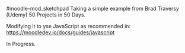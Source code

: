 #moodle-mod_sketchpad
Taking a simple example from Brad Traversy (Udemy) 
  50 Projects in 50 Days.

Modifying it to yse JavaScript as recommended in: https://moodledev.io/docs/guides/javascript

In Progress.
